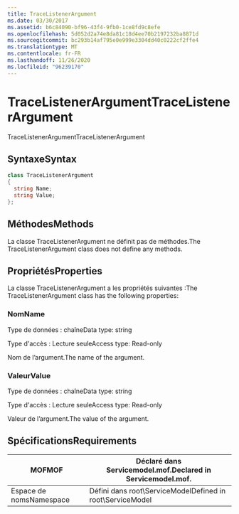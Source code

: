```yaml
---
title: TraceListenerArgument
ms.date: 03/30/2017
ms.assetid: b6c84090-bf96-43f4-9fb0-1ce8fd9c8efe
ms.openlocfilehash: 5d052d2a74e8da81c18d4ee70b2197232ba8871d
ms.sourcegitcommit: bc293b14af795e0e999e3304dd40c0222cf2ffe4
ms.translationtype: MT
ms.contentlocale: fr-FR
ms.lasthandoff: 11/26/2020
ms.locfileid: "96239170"
---
```

# <a name="tracelistenerargument"></a><span data-ttu-id="41a84-102">TraceListenerArgument</span><span class="sxs-lookup"><span data-stu-id="41a84-102">TraceListenerArgument</span></span>

<span data-ttu-id="41a84-103">TraceListenerArgument</span><span class="sxs-lookup"><span data-stu-id="41a84-103">TraceListenerArgument</span></span>  
  
## <a name="syntax"></a><span data-ttu-id="41a84-104">Syntaxe</span><span class="sxs-lookup"><span data-stu-id="41a84-104">Syntax</span></span>  
  
```csharp
class TraceListenerArgument  
{  
  string Name;  
  string Value;  
};  
```  
  
## <a name="methods"></a><span data-ttu-id="41a84-105">Méthodes</span><span class="sxs-lookup"><span data-stu-id="41a84-105">Methods</span></span>  

 <span data-ttu-id="41a84-106">La classe TraceListenerArgument ne définit pas de méthodes.</span><span class="sxs-lookup"><span data-stu-id="41a84-106">The TraceListenerArgument class does not define any methods.</span></span>  
  
## <a name="properties"></a><span data-ttu-id="41a84-107">Propriétés</span><span class="sxs-lookup"><span data-stu-id="41a84-107">Properties</span></span>  

 <span data-ttu-id="41a84-108">La classe TraceListenerArgument a les propriétés suivantes :</span><span class="sxs-lookup"><span data-stu-id="41a84-108">The TraceListenerArgument class has the following properties:</span></span>  
  
### <a name="name"></a><span data-ttu-id="41a84-109">Nom</span><span class="sxs-lookup"><span data-stu-id="41a84-109">Name</span></span>  

 <span data-ttu-id="41a84-110">Type de données : chaîne</span><span class="sxs-lookup"><span data-stu-id="41a84-110">Data type: string</span></span>  
  
 <span data-ttu-id="41a84-111">Type d'accès : Lecture seule</span><span class="sxs-lookup"><span data-stu-id="41a84-111">Access type: Read-only</span></span>  
  
 <span data-ttu-id="41a84-112">Nom de l’argument.</span><span class="sxs-lookup"><span data-stu-id="41a84-112">The name of the argument.</span></span>  
  
### <a name="value"></a><span data-ttu-id="41a84-113">Valeur</span><span class="sxs-lookup"><span data-stu-id="41a84-113">Value</span></span>  

 <span data-ttu-id="41a84-114">Type de données : chaîne</span><span class="sxs-lookup"><span data-stu-id="41a84-114">Data type: string</span></span>  
  
 <span data-ttu-id="41a84-115">Type d'accès : Lecture seule</span><span class="sxs-lookup"><span data-stu-id="41a84-115">Access type: Read-only</span></span>  
  
 <span data-ttu-id="41a84-116">Valeur de l’argument.</span><span class="sxs-lookup"><span data-stu-id="41a84-116">The value of the argument.</span></span>  
  
## <a name="requirements"></a><span data-ttu-id="41a84-117">Spécifications</span><span class="sxs-lookup"><span data-stu-id="41a84-117">Requirements</span></span>  
  
|<span data-ttu-id="41a84-118">MOF</span><span class="sxs-lookup"><span data-stu-id="41a84-118">MOF</span></span>|<span data-ttu-id="41a84-119">Déclaré dans Servicemodel.mof.</span><span class="sxs-lookup"><span data-stu-id="41a84-119">Declared in Servicemodel.mof.</span></span>|  
|---------|-----------------------------------|  
|<span data-ttu-id="41a84-120">Espace de noms</span><span class="sxs-lookup"><span data-stu-id="41a84-120">Namespace</span></span>|<span data-ttu-id="41a84-121">Défini dans root\ServiceModel</span><span class="sxs-lookup"><span data-stu-id="41a84-121">Defined in root\ServiceModel</span></span>|
